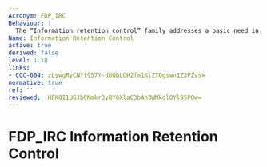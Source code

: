 ```yaml
---
Acronym: FDP_IRC
Behaviour: |
  The “Information retention control” family addresses a basic need in secure information processing and storage applications for the secure management of data no longer needed by the TOE to perform its operations, but that is still stored in the TOE. The historical view of IT systems as data storage systems suggested that once entered, data would seldom be deleted from the system, and if it was deleted, this would mainly be because of storage exhaustion problems. However, in a multilateral or high security environment it is important to minimize the replication of data, as well as the time period during which data is stored in the system. It is also possible that users can want their IT products to avoid retaining sensitive data that they consider to be exploitable by third parties or that can threaten privacy. FDP_IRC may help users to gain confidence that the product is secure by deleting every copy of the data when it is no longer needed. The FDP_RIP “Residual information protection” family addresses one side of this problem, but an explicit requirement on the management of data that is no longer needed is missing. Of course, competing requirements can arise, since some data can be needed by the system for more operations over a longer time period. Possible solutions to this problem are: - better protecting the information objects stored in the TOE from access; - re-requesting the protected information from the user each time it is needed. Information retention control ensures, that data no longer necessary for the operation of the TOE is deleted by the TOE. Components of this family require the author of a PP, PP-Module, functional package or ST to identify the TOE operations, including both simple and complex processing and the information objects, that are not to be kept in the TOE, that are the subject of those operations. The TOE is also required to keep track of such stored information objects, and to delete both the on-line and the off-line information objects that are no longer required. This family sets only requirements on information objects requested for specific activities in the TOE operation, and not on general data gathering. The policies which control the collection, storage, processing, disclosure, and elimination of general user data stored on the TOE are detailed elsewhere, and are in the domain of the environmental objectives and organizational policies, not of the PP, PP-Module, functional package or ST. When more than one operation requires the presence of a protected object, all operations, which refer to the required object, shall end before deleting it.
Name: Information Retention Control
active: true
derived: false
level: 1.18
links:
- CCC-004: zLswgRyCNYt957Y-dUObLOH2fm1KjZTQgswn1Z3PZvs=
normative: true
ref: ''
reviewed: _HFKOI1U6Jb6Nmkr3yBY0XlaC3bAh3WMkdlOYl95POw=
---
```


# FDP_IRC Information Retention Control